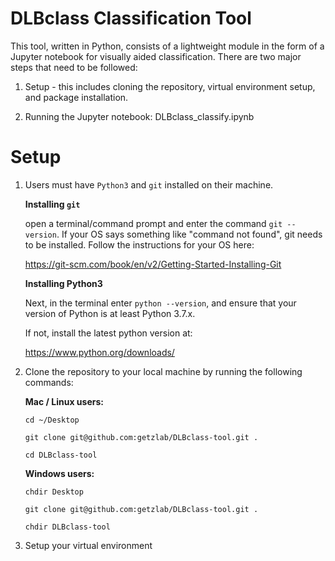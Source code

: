 # DLBclass Classification Tool

This tool, written in Python, consists of a lightweight module in the form of a 
Jupyter notebook for visually aided classification. There are two major steps that need to be followed:

1) Setup - this includes cloning the repository, virtual environment setup, and package installation.

2) Running the Jupyter notebook: DLBclass_classify.ipynb


# Setup

1) Users must have `Python3` and `git` installed on their machine.

    <b>Installing `git`</b>
    
    open a terminal/command prompt and enter the command `git --version`. 
    If your OS says something like "command not found", git needs to be installed. 
    Follow the instructions for your OS here:  

   https://git-scm.com/book/en/v2/Getting-Started-Installing-Git
   
   <b>Installing Python3</b>
   
   Next, in the terminal enter `python --version`, and ensure that your version of Python is at least Python 3.7.x.
   
   If not, install the latest python version at:
   
   https://www.python.org/downloads/

2) Clone the repository to your local machine by running the following commands:

    <b>Mac / Linux users:</b>

   `cd ~/Desktop`
   
   `git clone git@github.com:getzlab/DLBclass-tool.git .`
   
   `cd DLBclass-tool`
   
   <b>Windows users:</b>
   
   `chdir Desktop`
   
   `git clone git@github.com:getzlab/DLBclass-tool.git .`
   
   `chdir DLBclass-tool`
   
3) Setup your virtual environment




